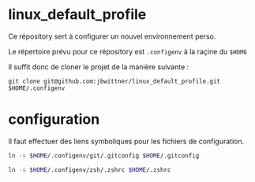 # linux_default_profile

Ce répository sert à configurer un nouvel environnement perso.

Le répertoire prévu pour ce répository est `.configenv` à la raçine du `$HOME`

Il suffit donc de cloner le projet de la manière suivante :

```
git clone git@github.com:jbwittner/linux_default_profile.git $HOME/.configenv
```

# configuration

Il faut effectuer des liens symboliques pour les fichiers de configuration.

```bash
ln -s $HOME/.configenv/git/.gitconfig $HOME/.gitconfig
```

```bash
ln -s $HOME/.configenv/zsh/.zshrc $HOME/.zshrc
```
